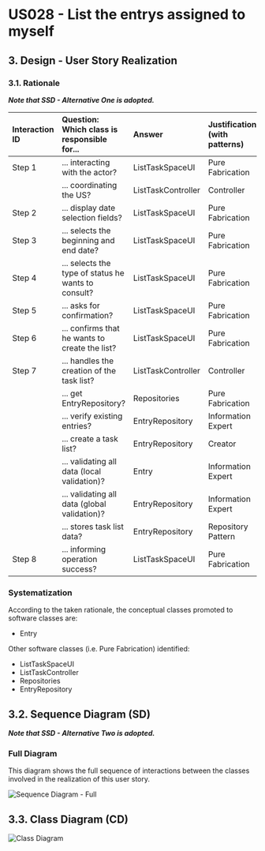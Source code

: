 # US028 - List the entrys assigned to myself


## 3. Design - User Story Realization 

### 3.1. Rationale

_**Note that SSD - Alternative One is adopted.**_


| Interaction ID | Question: Which class is responsible for...         | Answer             | Justification (with patterns) |
|:---------------|:----------------------------------------------------|:-------------------|:------------------------------|
| Step 1         | ... interacting with the actor?                     | ListTaskSpaceUI    | Pure Fabrication              |
|                | ... coordinating the US?                            | ListTaskController | Controller                    |
| Step 2         | ... display date selection fields?                  | ListTaskSpaceUI    | Pure Fabrication              |
| Step 3         | ... selects the beginning and end date?             | ListTaskSpaceUI    | Pure Fabrication              |
| Step 4         | ... selects the type of status he wants to consult? | ListTaskSpaceUI    | Pure Fabrication              |
| Step 5         | ... asks for confirmation?                          | ListTaskSpaceUI    | Pure Fabrication              |
| Step 6         | ... confirms that he wants to create the list?      | ListTaskSpaceUI    | Pure Fabrication              |
| Step 7         | ... handles the creation of the task list?          | ListTaskController | Controller                    |
|                | ... get EntryRepository?                            | Repositories       | Pure Fabrication              |
|                | ... verify existing entries?                        | EntryRepository    | Information Expert            |
|                | ... create a task list?                             | EntryRepository    | Creator                       |
|                | ... validating all data (local validation)?         | Entry              | Information Expert            |
|                | ... validating all data (global validation)?        | EntryRepository    | Information Expert            |
|                | ... stores task list data?                          | EntryRepository    | Repository Pattern            |
| Step 8         | ... informing operation success?                    | ListTaskSpaceUI    | Pure Fabrication              |

### Systematization ##

According to the taken rationale, the conceptual classes promoted to software classes are:

* Entry

Other software classes (i.e. Pure Fabrication) identified:

* ListTaskSpaceUI
* ListTaskController
* Repositories
* EntryRepository

## 3.2. Sequence Diagram (SD)

_**Note that SSD - Alternative Two is adopted.**_

### Full Diagram

This diagram shows the full sequence of interactions between the classes involved in the realization of this user story.

![Sequence Diagram - Full](svg/us021-sequence-diagram-full.svg)

## 3.3. Class Diagram (CD)

![Class Diagram](svg/us021-class-diagram.svg)
